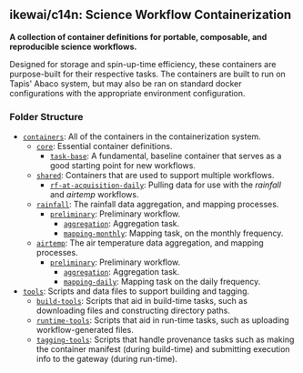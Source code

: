 ## ikewai/c14n: Science Workflow Containerization

**A collection of container definitions for portable, composable, and reproducible science workflows.**

Designed for storage and spin-up-time efficiency, these containers are purpose-built for their respective tasks. The containers are built to run on Tapis' Abaco system, but may also be ran on standard docker configurations with the appropriate environment configuration.

### Folder Structure
* [`containers`](/containers): All of the containers in the containerization system.
	* [`core`](/containers/core): Essential container definitions.
        * [`task-base`](/containers/core/task-base): A fundamental, baseline container that serves as a good starting point for new workflows.
    * [`shared`](/containers/shared): Containers that are used to support multiple workflows.
	    * [`rf-at-acquisition-daily`](/containers/shared/rf-at-acquisition-daily): Pulling data for use with the _rainfall_ and _airtemp_ workflows.
    * [`rainfall`](/containers/rainfall): The rainfall data aggregation, and mapping processes.
	    * [`preliminary`](/containers/rainfall/preliminary): Preliminary workflow.
		    * [`aggregation`](/containers/rainfall/preliminary/aggregation): Aggregation task.
		    * [`mapping-monthly`](/containers/rainfall/preliminary/mapping-monthly): Mapping task, on the monthly frequency.
    * [`airtemp`](/containers/airtemp): The air temperature data aggregation, and mapping processes.
	    * [`preliminary`](/containers/airtemp/preliminary): Preliminary workflow.
		    * [`aggregation`](/containers/airtemp/preliminary/aggregation): Aggregation task. 
		    * [`mapping-daily`](/containers/airtemp/preliminary/mapping-daily): Mapping task on the daily frequency.
 * [`tools`](/tools): Scripts and data files to support building and tagging.
	 * [`build-tools`](/tools/build-tools): Scripts that aid in build-time tasks, such as downloading files and constructing directory paths.
	 * [`runtime-tools`](/tools/runtime-tools): Scripts that aid in run-time tasks, such as uploading workflow-generated files.
	 * [`tagging-tools`](/tools/tagging-tools): Scripts that handle provenance tasks such as making the container manifest (during build-time) and submitting execution info to the gateway (during run-time).
